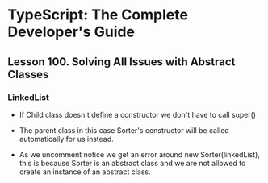 # TypeScript: The Complete Developer's Guide

## Lesson 100. Solving All Issues with Abstract Classes

### LinkedList

- If Child class doesn't define a constructor we don't have to call super()
- The parent class in this case Sorter's constructor will be called automatically for us instead.

- As we uncomment notice we get an error around new Sorter(linkedList), this is because Sorter is an abstract class and we are not allowed to create an instance of an abstract class.

